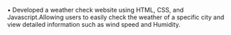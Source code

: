 •	Developed a weather check website using HTML, CSS, and Javascript.Allowing users to easily check the weather of a specific city and view detailed information such as wind speed and Humidity.
